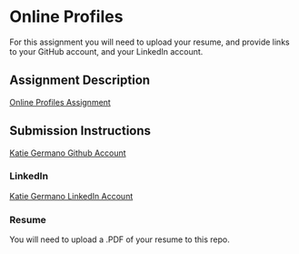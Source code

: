 # Online Profiles
For this assignment you will need to upload your resume, and provide links to your GitHub account, and your LinkedIn account.

## Assignment Description
[Online Profiles Assignment](https://education.launchcode.org/liftoff/assignments/online-profiles/)

## Submission Instructions

[Katie Germano Github Account](https://github.com/kgermano)

### LinkedIn
[Katie Germano LinkedIn Account](https://www.linkedin.com/in/katie-germano-98a377136/)

### Resume
You will need to upload a .PDF of your resume to this repo.

